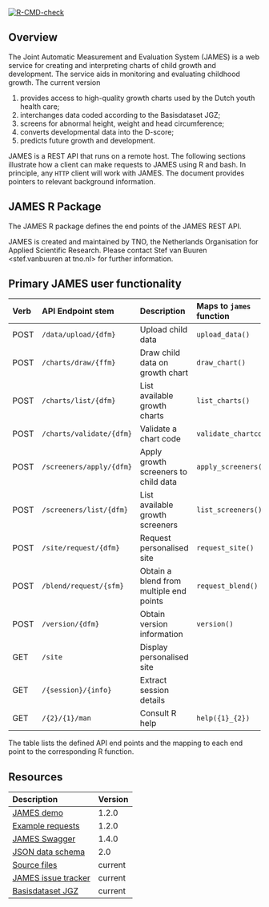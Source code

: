 
<!-- README.md is generated from README.Rmd. Please edit that file -->
<!-- badges: start -->

[![R-CMD-check](https://github.com/growthcharts/james/actions/workflows/R-CMD-check.yaml/badge.svg)](https://github.com/growthcharts/james/actions/workflows/R-CMD-check.yaml)
<!-- badges: end -->

## Overview

The Joint Automatic Measurement and Evaluation System (JAMES) is a web
service for creating and interpreting charts of child growth and
development. The service aids in monitoring and evaluating childhood
growth. The current version

1.  provides access to high-quality growth charts used by the Dutch
    youth health care;
2.  interchanges data coded according to the Basisdataset JGZ;
3.  screens for abnormal height, weight and head circumference;
4.  converts developmental data into the D-score;
5.  predicts future growth and development.

JAMES is a REST API that runs on a remote host. The following sections
illustrate how a client can make requests to JAMES using R and bash. In
principle, any `HTTP` client will work with JAMES. The document provides
pointers to relevant background information.

## JAMES R Package

The JAMES R package defines the end points of the JAMES REST API.

JAMES is created and maintained by TNO, the Netherlands Organisation for
Applied Scientific Research. Please contact Stef van Buuren
\<stef.vanbuuren at tno.nl\> for further information.

## Primary JAMES user functionality

| Verb | API Endpoint stem        | Description                             | Maps to `james` function |
|:-----|:-------------------------|:----------------------------------------|:-------------------------|
| POST | `/data/upload/{dfm}`     | Upload child data                       | `upload_data()`          |
| POST | `/charts/draw/{ffm}`     | Draw child data on growth chart         | `draw_chart()`           |
| POST | `/charts/list/{dfm}`     | List available growth charts            | `list_charts()`          |
| POST | `/charts/validate/{dfm}` | Validate a chart code                   | `validate_chartcode()`   |
| POST | `/screeners/apply/{dfm}` | Apply growth screeners to child data    | `apply_screeners()`      |
| POST | `/screeners/list/{dfm}`  | List available growth screeners         | `list_screeners()`       |
| POST | `/site/request/{dfm}`    | Request personalised site               | `request_site()`         |
| POST | `/blend/request/{sfm}`   | Obtain a blend from multiple end points | `request_blend()`        |
| POST | `/version/{dfm}`         | Obtain version information              | `version()`              |
| GET  | `/site`                  | Display personalised site               |                          |
| GET  | `/{session}/{info}`      | Extract session details                 |                          |
| GET  | `/{2}/{1}/man`           | Consult R help                          | `help({1}_{2})`          |

The table lists the defined API end points and the mapping to each end
point to the corresponding R function.

## Resources

| Description                                                                                            | Version |
|:-------------------------------------------------------------------------------------------------------|:--------|
| [JAMES demo](https://tnochildhealthstatistics.shinyapps.io/james_tryout/)                              | 1.2.0   |
| [Example requests](https://james.groeidiagrammen.nl)                                                   | 1.2.0   |
| [JAMES Swagger](https://app.swaggerhub.com/apis-docs/stefvanbuuren/james)                              | 1.4.0   |
| [JSON data schema](https://github.com/growthcharts/bdsreader/blob/master/inst/schemas/bds_v2.0.json)   | 2.0     |
| [Source files](https://github.com/growthcharts/james)                                                  | current |
| [JAMES issue tracker](https://github.com/growthcharts/james/issues)                                    | current |
| [Basisdataset JGZ](https://www.ncj.nl/themadossiers/informatisering/basisdataset/documentatie/?cat=13) | current |
